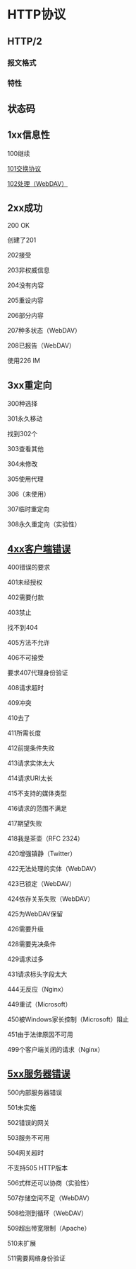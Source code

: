 # HTTP协议

## HTTP/2

### 报文格式



### 特性

## 状态码

## 1xx信息性

100继续

[101交换协议](https://www.restapitutorial.com/httpstatuscodes.html#)

[102处理（WebDAV）](https://www.restapitutorial.com/httpstatuscodes.html#)

## 2xx成功

 200 OK

 创建了201

202接受

203非权威信息

 204没有内容

205重设内容

206部分内容

207种多状态（WebDAV）

208已报告（WebDAV）

使用226 IM

 

## 3xx重定向

300种选择

301永久移动

找到302个

303查看其他

 304未修改

305使用代理

306（未使用）

307临时重定向

308永久重定向（实验性）

## [4xx客户端错误](https://www.restapitutorial.com/httpstatuscodes.html#)

 400错误的要求

 401未经授权

402需要付款

 403禁止

 找不到404

405方法不允许

406不可接受

要求407代理身份验证

408请求超时

 409冲突

410去了

411所需长度

412前提条件失败

413请求实体太大

414请求URI太长

415不支持的媒体类型

416请求的范围不满足

417期望失败

418我是茶壶（RFC 2324）

420增强镇静（Twitter）

422无法处理的实体（WebDAV）

423已锁定（WebDAV）

424依存关系失败（WebDAV）

425为WebDAV保留

426需要升级

428需要先决条件

429请求过多

431请求标头字段太大

444无反应（Nginx）

449重试（Microsoft）

450被Windows家长控制（Microsoft）阻止

451由于法律原因不可用

499个客户端关闭的请求（Nginx）

 

## [5xx服务器错误](https://www.restapitutorial.com/httpstatuscodes.html#)

 500内部服务器错误

501未实施

502错误的网关

503服务不可用

504网关超时

不支持505 HTTP版本

506式样还可以协商（实验性）

507存储空间不足（WebDAV）

508检测到循环（WebDAV）

509超出带宽限制（Apache）

510未扩展

511需要网络身份验证